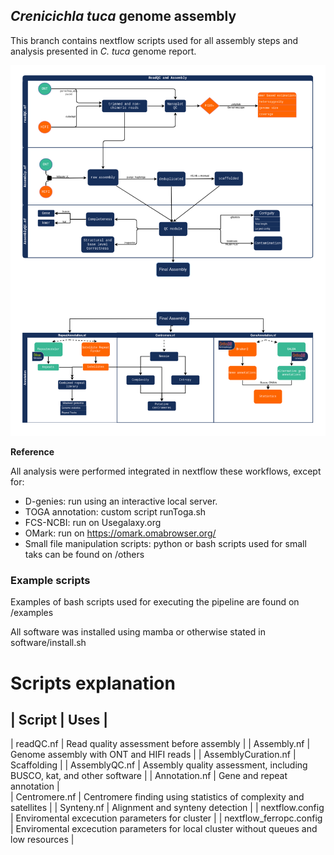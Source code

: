 ## *Crenicichla tuca* genome assembly
This branch contains nextflow scripts used for all assembly steps and analysis presented in *C. tuca* genome report.

<img src="https://github.com/mylena-s/assembly_project/blob/CtucaBranch/github.png?raw=true" width="1000">

**Reference**

All analysis were performed integrated in nextflow these workflows, except for:
* D-genies: run using an interactive local server.
* TOGA annotation: custom script runToga.sh
* FCS-NCBI: run on Usegalaxy.org
* OMark: run on https://omark.omabrowser.org/
* Small file manipulation scripts: python or bash scripts used for small taks can be found on /others

### Example scripts 
Examples of bash scripts used for executing the pipeline are found on /examples

All software was installed using mamba or otherwise stated in software/install.sh

# Scripts explanation
| Script | Uses |
-----------------
| readQC.nf | Read quality assessment before assembly |
| Assembly.nf | Genome assembly with ONT and HIFI reads |
| AssemblyCuration.nf | Scaffolding |
| AssemblyQC.nf | Assembly quality assessment, including BUSCO, kat, and other software |
| Annotation.nf | Gene and repeat annotation |	
| Centromere.nf | Centromere finding using statistics of complexity and satellites |
| Synteny.nf | Alignment and synteny detection |
| nextflow.config | Enviromental excecution parameters for cluster |
| nextflow_ferropc.config | Enviromental excecution parameters for local cluster without queues and low resources |
